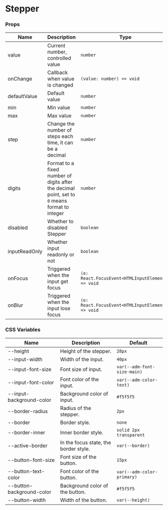 # Stepper

<code src="./demos/demo1.tsx"></code>
<code src="./demos/demo2.tsx" debug></code>

### Props

| Name          | Description                                                                                    | Type                                              | Default |
| ------------- | ---------------------------------------------------------------------------------------------- | ------------------------------------------------- | ------- |
| value         | Current number, controlled value                                                               | `number`                                          | -       |
| onChange      | Callback when value is changed                                                                 | `(value: number) => void`                         | -       |
| defaultValue  | Default value                                                                                  | `number`                                          | `0`     |
| min           | Min value                                                                                      | `number`                                          | -       |
| max           | Max value                                                                                      | `number`                                          | -       |
| step          | Change the number of steps each time, it can be a decimal                                      | `number`                                          | `1`     |
| digits        | Format to a fixed number of digits after the decimal point, set to `0` means format to integer | `number`                                          | -       |
| disabled      | Whether to disabled Stepper                                                                    | `boolean`                                         | `false` |
| inputReadOnly | Whether input readonly or not                                                                  | `boolean`                                         | `false` |
| onFocus       | Triggered when the input get focus                                                             | `(e: React.FocusEvent<HTMLInputElement>) => void` | -       |
| onBlur        | Triggered when the input lose focus                                                            | `(e: React.FocusEvent<HTMLInputElement>) => void` | -       |

### CSS Variables

| Name                      | Description                           | Default                     |
| ------------------------- | ------------------------------------- | --------------------------- |
| --height                  | Height of the stepper.                | `28px`                      |
| --input-width             | Width of the input.                   | `40px`                      |
| --input-font-size         | Font size of input.                   | `var(--adm-font-size-main)` |
| --input-font-color        | Font color of the input.              | `var(--adm-color-text)`     |
| --input-background-color  | Background color of input.            | `#f5f5f5`                   |
| --border-radius           | Radius of the stepper.                | `2px`                       |
| --border                  | Border style.                         | `none`                      |
| --border-inner            | Inner border style.                   | `solid 2px transparent`     |
| --active-border           | In the focus state, the border style. | `var(--border)`             |
| --button-font-size        | Font size of the button.              | `15px`                      |
| --button-text-color       | Font color of the button.             | `var(--adm-color-primary)`  |
| --button-background-color | Background color of the button.       | `#f5f5f5`                   |
| --button-width            | Width of the button.                  | `var(--height)`             |

